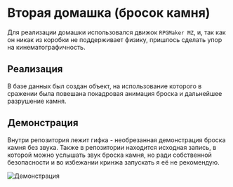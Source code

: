 # Вторая домашка (бросок камня)
Для реализации домашки использовался движок `RPGMaker MZ`, и, так как он никак из коробки не поддерживает физику, пришлось сделать упор на кинематографичность.

## Реализация
В базе данных был создан объект, на использование которого в сражении была повешана покадровая анимация броска и дальнейшее разрушение камня.

## Демонстрация
Внутри репозитория лежит гифка - необрезанная демонстрация броска камня без звука. Также в репозитории находится исходная запись, в которой можно услышать звук броска камня, но ради собственной безопасности и во избежании кринжа запускать я её не рекомендую. 

![Демонстрация](https://github.com/Tozarin/Repository/blob/main/StoneThrow/StoneThrow.gif)